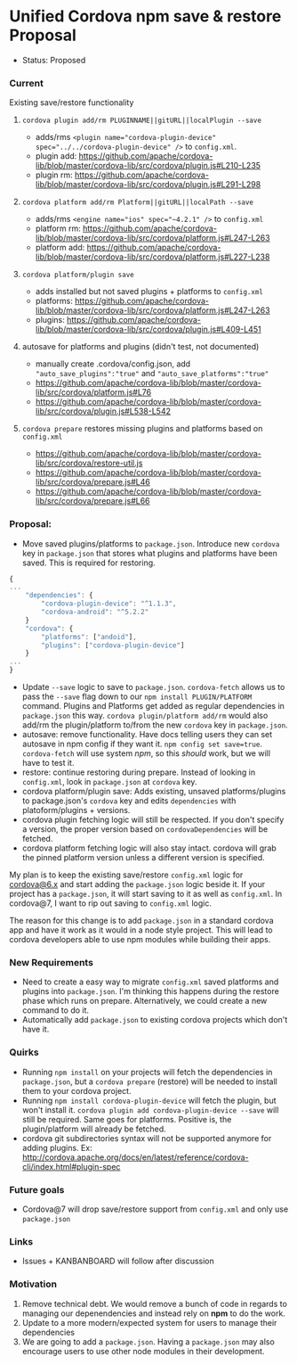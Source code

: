 # Unified Cordova npm save & restore Proposal
- Status: Proposed

### Current

Existing save/restore functionality

1. `cordova plugin add/rm PLUGINNAME||gitURL||localPlugin --save`
    - adds/rms `<plugin name="cordova-plugin-device" spec="../../cordova-plugin-device" />` to `config.xml`.
    - plugin add: https://github.com/apache/cordova-lib/blob/master/cordova-lib/src/cordova/plugin.js#L210-L235
    - plugin rm: https://github.com/apache/cordova-lib/blob/master/cordova-lib/src/cordova/plugin.js#L291-L298

2. `cordova platform add/rm Platform||gitURL||localPath --save`
    - adds/rms `<engine name="ios" spec="~4.2.1" />` to `config.xml`
    - platform rm: https://github.com/apache/cordova-lib/blob/master/cordova-lib/src/cordova/platform.js#L247-L263
    - platform add: https://github.com/apache/cordova-lib/blob/master/cordova-lib/src/cordova/platform.js#L227-L238

3. `cordova platform/plugin save`
    - adds installed but not saved plugins + platforms to `config.xml`
    - platforms: https://github.com/apache/cordova-lib/blob/master/cordova-lib/src/cordova/platform.js#L247-L263
    - plugins: https://github.com/apache/cordova-lib/blob/master/cordova-lib/src/cordova/plugin.js#L409-L451

4. autosave for platforms and plugins (didn't test, not documented)
    - manually create .cordova/config.json, add `"auto_save_plugins":"true"` and `"auto_save_platforms":"true"`
    - https://github.com/apache/cordova-lib/blob/master/cordova-lib/src/cordova/platform.js#L76
    - https://github.com/apache/cordova-lib/blob/master/cordova-lib/src/cordova/plugin.js#L538-L542
 
5. `cordova prepare` restores missing plugins and platforms based on `config.xml`
    - https://github.com/apache/cordova-lib/blob/master/cordova-lib/src/cordova/restore-util.js
    - https://github.com/apache/cordova-lib/blob/master/cordova-lib/src/cordova/prepare.js#L46
    - https://github.com/apache/cordova-lib/blob/master/cordova-lib/src/cordova/prepare.js#L66

### Proposal:

* Move saved plugins/platforms to `package.json`. Introduce new `cordova` key in `package.json` that stores what plugins and platforms have been saved. This is required for restoring.

```javascript
{
...
    "dependencies": {
        "cordova-plugin-device": "^1.1.3",
        "cordova-android": "^5.2.2" 
    }
    "cordova": {
        "platforms": ["andoid"],
        "plugins": ["cordova-plugin-device"]
    }
...
}
```

* Update `--save` logic to save to `package.json`. `cordova-fetch` allows us to pass the `--save` flag down to our `npm install PLUGIN/PLATFORM` command. Plugins and Platforms get added as regular dependencies in `package.json` this way. `cordova plugin/platform add/rm` would also add/rm the plugin/platform to/from the new `cordova` key in `package.json`.
* autosave: remove functionality. Have docs telling users they can set autosave in npm config if they want it. `npm config set save=true`. `cordova-fetch` will use system *npm*, so this *should* work, but we will have to test it.
* restore: continue restoring during prepare. Instead of looking in `config.xml`, look in `package.json` at `cordova` key.
* cordova platform/plugin save: Adds existing, unsaved platforms/plugins to package.json's `cordova` key and edits `dependencies` with platoform/plugins + versions.
* cordova plugin fetching logic will still be respected. If you don't specify a version, the proper version based on `cordovaDependencies` will be fetched.
* cordova platform fetching logic will also stay intact. cordova will grab the pinned platform version unless a different version is specified. 

My plan is to keep the existing save/restore `config.xml` logic for cordova@6.x and start adding the `package.json` logic beside it. If your project has a `package.json`, it will start saving to it as well as `config.xml`. In cordova@7, I want to rip out saving to `config.xml` logic. 

The reason for this change is to add `package.json` in a standard cordova app and have it work as it would in a node style project. This will lead to cordova developers able to use npm modules while building their apps. 

### New Requirements

* Need to create a easy way to migrate `config.xml` saved platforms and plugins into `package.json`. I'm thinking this happens during the restore phase which runs on prepare. Alternatively, we could create a new command to do it. 
* Automatically add `package.json` to existing cordova projects which don't have it. 

### Quirks

* Running `npm install` on your projects will fetch the dependencies in `package.json`, but a `cordova prepare` (restore) will be needed to install them to your cordova project.
* Running `npm install cordova-plugin-device` will fetch the plugin, but won't install it. `cordova plugin add cordova-plugin-device --save` will still be required. Same goes for platforms. Positive is, the plugin/platform will already be fetched.
* cordova git subdirectories syntax will not be supported anymore for adding plugins. Ex: http://cordova.apache.org/docs/en/latest/reference/cordova-cli/index.html#plugin-spec

### Future goals

* Cordova@7 will drop save/restore support from `config.xml` and only use `package.json`

### Links

* Issues + KANBANBOARD will follow after discussion

### Motivation

1) Remove technical debt. We would remove a bunch of code in regards to managing our depenendencies and instead rely on **npm** to do the work.
2) Update to a more modern/expected system for users to manage their dependencies
3) We are going to add a `package.json`. Having a `package.json` may also encourage users to use other node modules in their development.
